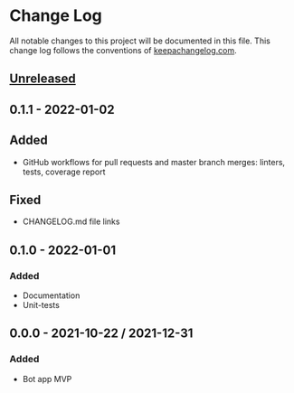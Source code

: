 # Change Log

All notable changes to this project will be documented in this
file. This change log follows the conventions of
[keepachangelog.com](http://keepachangelog.com/).

## [Unreleased]

## 0.1.1 - 2022-01-02

## Added
- GitHub workflows for pull requests and master branch merges:
  linters, tests, coverage report

## Fixed
- CHANGELOG.md file links

## 0.1.0 - 2022-01-01

### Added
- Documentation
- Unit-tests

## 0.0.0 - 2021-10-22 / 2021-12-31
### Added
- Bot app MVP

[Unreleased]: https://github.com/pilosus/dienstplan/compare/0.1.1...HEAD
[0.1.1]: https://github.com/pilosus/dienstplan/compare/0.1.0...0.1.1
[0.1.0]: https://github.com/pilosus/dienstplan/compare/0.0.0...0.1.0
